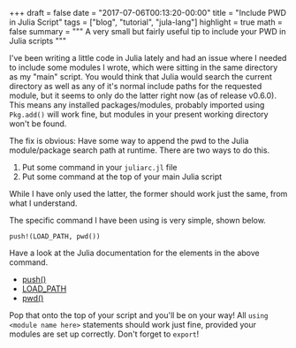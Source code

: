 +++
draft = false
date = "2017-07-06T00:13:20-00:00"
title = "Include PWD in Julia Script"
tags = ["blog", "tutorial", "jula-lang"]
highlight = true
math = false
summary = """
A very small but fairly useful tip to include your PWD in Julia scripts
"""

I've been writing a little code in Julia lately and had an issue where I needed to include some modules I wrote, which were sitting in the same directory as my "main" script. You would think that Julia would search the current directory as well as any of it's normal include paths for the requested module, but it seems to only do the latter right now (as of release v0.6.0). This means any installed packages/modules, probably imported using `Pkg.add()` will work fine, but modules in your present working directory won't be found.

The fix is obvious: Have some way to append the pwd to the Julia module/package search path at runtime. There are two ways to do this.

1. Put some command in your `juliarc.jl` file
2. Put some command at the top of your main Julia script

While I have only used the latter, the former should work just the same, from what I understand.

The specific command I have been using is very simple, shown below.

```
push!(LOAD_PATH, pwd())
```

Have a look at the Julia documentation for the elements in the above command.
- [push()](https://docs.julialang.org/en/stable/stdlib/collections/#Base.push!)
- [LOAD_PATH](https://docs.julialang.org/en/stable/manual/environment-variables/#JULIA_LOAD_PATH-1)
- [pwd()](https://docs.julialang.org/en/stable/stdlib/file/#Base.Filesystem.pwd)

Pop that onto the top of your script and you'll be on your way! All `using <module name here>` statements should work just fine, provided your modules are set up correctly. Don't forget to `export`!

